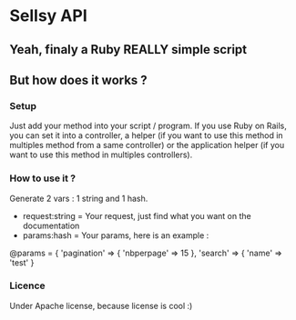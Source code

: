 # Sellsy API
## Yeah, finaly a Ruby REALLY simple script

## But how does it works ?

### Setup
Just add your method into your script / program. If you use Ruby on Rails, you can set it into a controller, a helper (if you want to use this method in multiples method from a same controller) or the application helper  (if you want to use this method in multiples controllers).

### How to use it ?
Generate 2 vars : 1 string and 1 hash.
  - request:string = Your request, just find what you want on the documentation
  - params:hash = Your params, here is an example :

@params = {
  'pagination' => {
    'nbperpage' => 15
  },
  'search' => {
    'name' => 'test'
  }


### Licence
Under Apache license, because license is cool :)

